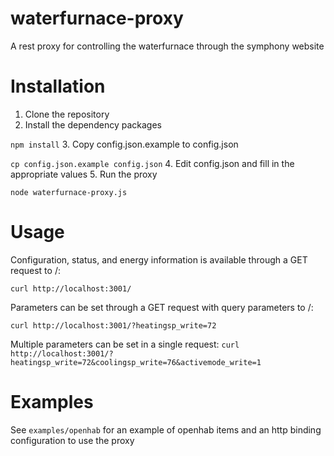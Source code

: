 # waterfurnace-proxy
A rest proxy for controlling the waterfurnace through the symphony website

# Installation
1. Clone the repository
2. Install the dependency packages

```npm install```
3. Copy config.json.example to config.json

```cp config.json.example config.json```
4. Edit config.json and fill in the appropriate values
5. Run the proxy

```node waterfurnace-proxy.js```

# Usage
Configuration, status, and energy information is available through a GET request to /:

```curl http://localhost:3001/```

Parameters can be set through a GET request with query parameters to /:

```curl http://localhost:3001/?heatingsp_write=72```

Multiple parameters can be set in a single request:
```curl http://localhost:3001/?heatingsp_write=72&coolingsp_write=76&activemode_write=1```

# Examples
See ```examples/openhab``` for an example of openhab items and an http binding configuration to use the proxy

